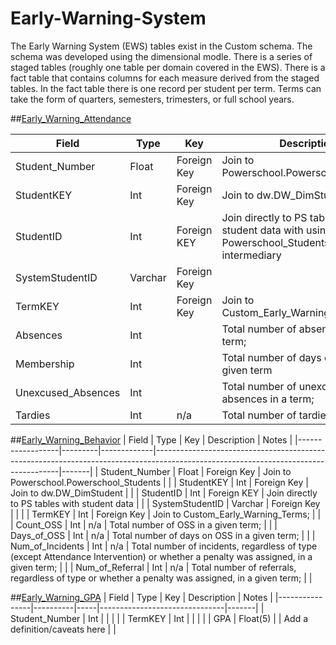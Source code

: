 # Early-Warning-System
The Early Warning System (EWS) tables exist in the Custom schema. The schema was developed using the dimensional modle. There is a series of staged tables (roughly one table per domain covered in the EWS). There is a fact table that contains columns for each measure derived from the staged tables. In the fact table there is one record per student per term. Terms can take the form of quarters, semesters, trimesters, or full school years.

##[Early_Warning_Attendance](https://github.com/LarryKDC/Early-Warning-System/blob/master/Early_Warning_Attendance.sql)

| Field           | Type    | Key         | Description                                  | Notes |
|-----------------|---------|-------------|----------------------------------------------|-------|
|Student_Number   | Float   | Foreign Key | Join to Powerschool.Powerschool_Students     |       | 
|StudentKEY       | Int     | Foreign Key | Join to dw.DW_DimStudent                     |       | 
|StudentID        | Int     | Foreign KEY | Join directly to PS tables with student data with using Powerschool_Students as                                                                                                 intermediary|
|SystemStudentID  | Varchar | Foreign Key |                                              |       |
|TermKEY          | Int     | Foreign Key | Join to Custom_Early_Warning_Terms;          |       |  
|Absences         | Int     |             | Total number of absences in a given term;    |       |
|Membership   	  | Int     |             | Total number of days enrolled in a given term|       |
|Unexcused_Absences| Int    |             | Total number of unexcused absences in a term;|       |
|Tardies 				  | Int     | n/a         | Total number of tardies in a term;					 |			 |

##[Early_Warning_Behavior](https://github.com/LarryKDC/Early-Warning-System/blob/master/Early_Warning_Behavior.sql)
| Field            | Type    | Key         | Description                                                                                                                        | Notes |
|------------------|---------|-------------|------------------------------------------------------------------------------------------------------------------------------------|-------|
| Student_Number   | Float   | Foreign Key | Join to Powerschool.Powerschool_Students                                                                                           |       |
| StudentKEY       | Int     | Foreign Key | Join to dw.DW_DimStudent                                                                                                           |       |
| StudentID        | Int     | Foreign KEY | Join directly to PS tables with student data                                                                                       |       |
| SystemStudentID  | Varchar | Foreign Key |                                                                                                                                    |       |
| TermKEY          | Int     | Foreign Key | Join to Custom_Early_Warning_Terms;                                                                                                |       |
| Count_OSS        | Int     | n/a         | Total number of OSS in a given term;                                                                                               |       |
| Days_of_OSS      | Int     | n/a         | Total number of days on OSS in a given term;                                                                                       |       |
| Num_of_Incidents | Int     | n/a         | Total number of incidents, regardless of type (except Attendance Intervention) or whether a penalty was assigned, in a given term; |       |
| Num_of_Referral  | Int     | n/a         | Total number of referrals, regardless of type or whether a penalty was assigned, in a given term;                                  |       |

##[Early_Warning_GPA](https://github.com/LarryKDC/Early-Warning-System/blob/master/Early_Warning_GPA.sql)
| Field          | Type     | Key | Description                   | Notes |
|----------------|----------|-----|-------------------------------|-------|
| Student_Number | Int      |     |                               |       |
| TermKEY        | Int      |     |                               |       |
| GPA            | Float(5) |     | Add a definition/caveats here |       |
